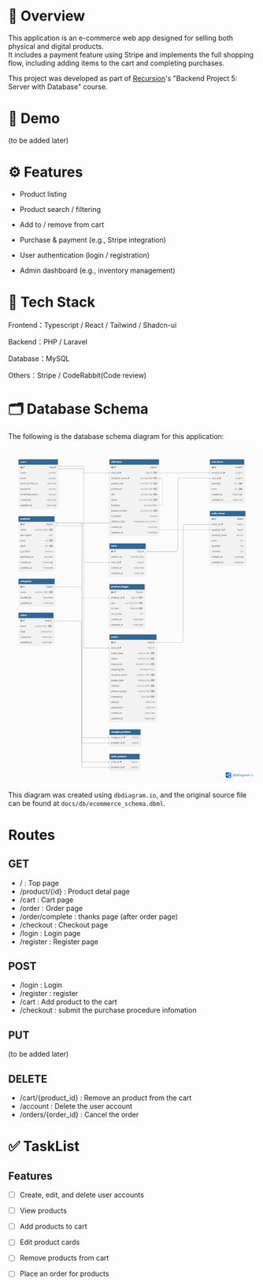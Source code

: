 # 📌 Overview

This application is an e-commerce web app designed for selling both physical and digital products.  
It includes a payment feature using Stripe and implements the full shopping flow, including adding items to the cart and completing purchases.

This project was developed as part of [Recursion](https://recursionist.io/)'s "Backend Project 5: Server with Database" course.


# 📸 Demo
(to be added later)

# ⚙️ Features
- Product listing

- Product search / filtering

- Add to / remove from cart

- Purchase & payment (e.g., Stripe integration)

- User authentication (login / registration)

- Admin dashboard (e.g., inventory management)

# 🧱 Tech Stack
Frontend：Typescript / React / Tailwind / Shadcn-ui

Backend：PHP / Laravel

Database：MySQL

Others：Stripe / CodeRabbit(Code review)

# 🗂️ Database Schema

The following is the database schema diagram for this application:

![Database Schema](./docs/db/er-diagram.png)

This diagram was created using `dbdiagram.io`, and the original source file can be found at `docs/db/ecommerce_schema.dbml`.

# Routes

## GET
- / : Top page
- /product/{id} : Product detal page
- /cart : Cart page
- /order : Order page
- /order/complete : thanks page (after order page)
- /checkout : Checkout page
- /login : Login page
- /register : Register page

## POST
- /login : Login
- /register : register
- /cart : Add product to the cart
- /checkout : submit the purchase procedure infomation

## PUT
(to be added later)

## DELETE
- /cart/{product_id} : Remove an product from the cart
- /account : Delete the user account
- /orders/{order_id} : Cancel the order

# ✅ TaskList
## Features
 - [ ] Create, edit, and delete user accounts

 - [ ] View products

 - [ ] Add products to cart

 - [ ] Edit product cards

 - [ ] Remove products from cart

 - [ ] Place an order for products
